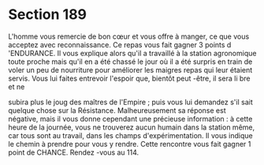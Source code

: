 # Section 189

L'homme vous remercie de bon cœur et vous offre à manger, ce
que vous acceptez avec reconnaissance. Ce repas vous fait gagner
3 points d 'ENDURANCE.  Il vous explique alors qu'il a travaillé
à la station agronomique toute proche mais qu'il en a été chassé
le jour où il a été surpris en train de voler un peu de nourriture
pour améliorer les maigres repas qui leur étaient servis. Vous lui
faites entrevoir l'espoir que, bientôt peut -être, il sera li bre et ne

subira plus le joug des maîtres de l'Empire ; puis vous lui
demandez s'il sait quelque chose sur la Résistance.
Malheureusement sa réponse est négative, mais il vous donne
cependant une précieuse information : à cette heure de la
journée, vous ne  trouverez aucun humain dans la station même,
car tous sont au travail, dans les champs d'expérimentation. Il
vous indique le chemin à prendre pour vous y rendre. Cette
rencontre vous fait gagner  1 point de  CHANCE. Rendez -vous au
114.